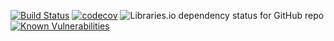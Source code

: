 [![Build Status](https://travis-ci.com/DrFaust92/S3-Maven-Plugin.svg?branch=master)](https://travis-ci.com/DrFaust92/S3-Maven-Plugin)
[![codecov](https://codecov.io/gh/DrFaust92/S3-Maven-Plugin/branch/master/graph/badge.svg)](https://codecov.io/gh/DrFaust92/S3-Maven-Plugin)
![Libraries.io dependency status for GitHub repo](https://img.shields.io/librariesio/github/drfaust92/S3-Maven-Plugin.svg)
[![Known Vulnerabilities](https://snyk.io/test/github/drfaust92/S3-Maven-Plugin/badge.svg)](https://snyk.io/test/github/drfaust92/S3-Maven-Plugin)
